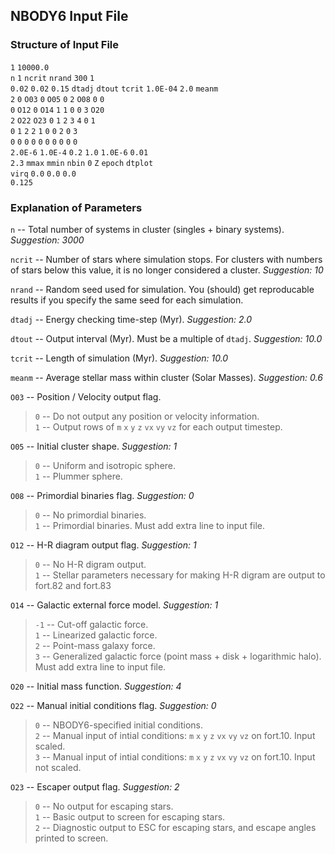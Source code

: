 NBODY6 Input File
------------------

### Structure of Input File

`1` `10000.0`  
`n` `1` `ncrit` `nrand` `300` `1`  
`0.02` `0.02` `0.15` `dtadj` `dtout` `tcrit` `1.0E-04` `2.0` `meanm`  
`2` `0` `O03` `0` `O05` `0` `2` `O08` `0` `0`  
`0` `O12` `0` `O14` `1` `1` `0` `0` `3` `O20`  
`2` `O22` `O23` `0` `1` `2` `3` `4` `0` `1`  
`0` `1` `2` `2` `1` `0` `0` `2` `0` `3`  
`0` `0` `0` `0` `0` `0` `0` `0` `0` `0`  
`2.0E-6` `1.0E-4` `0.2` `1.0` `1.0E-6` `0.01`  
`2.3` `mmax` `mmin` `nbin` `0` `Z` `epoch` `dtplot`  
`virq` `0.0` `0.0` `0.0`  
`0.125`

### Explanation of Parameters

`n` -- Total number of systems in cluster (singles + binary systems).  _Suggestion: 3000_

`ncrit` -- Number of stars where simulation stops. For clusters with numbers of stars below this value, it is no longer considered a cluster. _Suggestion: 10_

`nrand` -- Random seed used for simulation. You (should) get reproducable results if you specify the same seed for each simulation.

`dtadj` -- Energy checking time-step (Myr). _Suggestion: 2.0_

`dtout` -- Output interval (Myr). Must be a multiple of `dtadj`. _Suggestion: 10.0_

`tcrit` -- Length of simulation (Myr). _Suggestion: 10.0_

`meanm` -- Average stellar mass within cluster (Solar Masses). _Suggestion: 0.6_

`O03` -- Position / Velocity output flag.
> `0` -- Do not output any position or velocity information.  
> `1` -- Output rows of `m` `x` `y` `z` `vx` `vy` `vz` for each output timestep.  

`O05` -- Initial cluster shape. _Suggestion: 1_
> `0` -- Uniform and isotropic sphere.  
> `1` -- Plummer sphere.

`O08` -- Primordial binaries flag. _Suggestion: 0_
> `0` -- No primordial binaries.  
> `1` -- Primordial binaries. Must add extra line to input file.

`O12` -- H-R diagram output flag. _Suggestion: 1_
> `0` -- No H-R digram output.  
> `1` -- Stellar parameters necessary for making H-R digram are output to fort.82 and fort.83

`O14` -- Galactic external force model. _Suggestion: 1_
> `-1` -- Cut-off galactic force.  
> `1` -- Linearized galactic force.  
> `2` -- Point-mass galaxy force.  
> `3` -- Generalized galactic force (point mass + disk + logarithmic halo). Must add extra line to input file.

`O20` -- Initial mass function. _Suggestion: 4_

`O22` -- Manual initial conditions flag. _Suggestion: 0_
> `0` -- NBODY6-specified initial conditions.  
> `2` -- Manual input of intial conditions: `m` `x` `y` `z` `vx` `vy` `vz` on fort.10. Input scaled.  
> `3` -- Manual input of intial conditions: `m` `x` `y` `z` `vx` `vy` `vz` on fort.10. Input not scaled.

`O23` -- Escaper output flag. _Suggestion: 2_
> `0` -- No output for escaping stars.  
> `1` -- Basic output to screen for escaping stars.  
> `2` -- Diagnostic output to ESC for escaping stars, and escape angles printed to screen.








